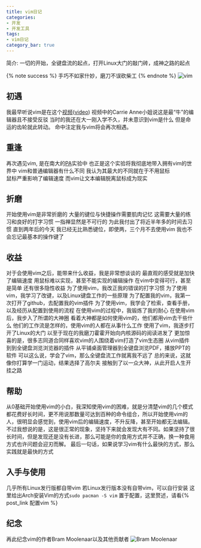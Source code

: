 ```yaml
---
title: vim日记
categories:
- 开发
- 开发工具
tags:
- vim日记
category_bar: true
---
```

简介: 一切的开始，全键盘流的起点，打开Linux大门的敲门砖，成神之路的起点
<!-- more -->
{% note success %}
手巧不如家什妙，磨刀不误砍柴工
{% endnote %}
![vim](/images/commemorate/vim.png)
## 初遇
我最早听说vim是在这个[视频](https://www.bilibili.com/video/BV1EW411u7th/?spm_id_from=333.999.0.0&vd_source=8836eda798f42e634172036484104534)([video](https://www.youtube.com/watch?v=tpIctyqH29Q&list=PL8dPuuaLjXtNlUrzyH5r6jN9ulIgZBpdo))
视频中的Carrie Anne小姐说这是最“牛”的编辑器且不接受反驳
当时的我还在大一刚入学不久，并未意识到vim是什么
但是命运的齿轮就此转动。
命中注定我与vim将会再次相遇。
## 重逢
再次遇见vim, 是在南大的[PA](https://github.com/NJU-ProjectN/ics-pa)实验中
也正是这个实验将我彻底地带入拥有vim的世界中
vim和普通编辑器有什么不同
我认为其最大的不同就在于不用鼠标  
鼠标严重影响了编辑速度
而vim让文本编辑脱离鼠标成为现实
## 折磨
开始使用vim是非常折磨的
大量的键位与快捷操作需要肌肉记忆
这需要大量的练习和良好的打字习惯
一指禅显然是不可行的
为此我付出了将近半年多的时间去习惯
直到两年后的今天
我已经无比熟悉键位，即使两，三个月不去使用vim
我也不会忘记最基本的操作键了
## 收益
对于会使用vim之后，能带来什么收益，我是非常想谈谈的
最直观的感受就是加快了编辑速度
用鼠标难以实现，甚至不能实现的编辑操作
在vim中变得可行，甚至是简单
还有很多隐性收益
为了使用vim，我改正我的错误的打字习惯
为了使用vim，我学习了改键，以及Linux键盘工作的一些原理
为了配置我的vim，我第一次打开了github，去配置我的vim插件
为了使用vim，我学会了检索，查看手册，以及经历从配置到使用的流程
在使用vim的过程中，我锻炼了我的耐心
在使用vim后，我步入了所谓的大神圈
看着大神都是如何使用vim的，他们都用vim去干些什么
他们的工作流是怎样的，使用vim的人都在从事什么工作
使用了vim，我逐步打开了Linux的大门
以至于现在的我磨刀霍霍开始向内核源码的阅读进发了
更加惊喜的是，很多志同道合同样喜欢vim的人围绕着vim打造了vim生态圈
从vim插件到到全键盘浏览浏览器的插件
从平铺桌面管理器到全键盘浏览PDF，播放PPT的软件
可以这么说，学会了vim，那么全键盘流工作就离我不远了
总的来说，这就像你打算学一门运动，结果选择了高尔夫
接触到了以一众大神，从此开启人生开挂之路
## 帮助
从0基础开始使用vim的小白，我深知使用vim的困难，就是分清楚vim的几个模式都花费好长时间，更不用说那数量可达到百种的命令组合，所以开始使用vim的人，很明显会感觉到，使用vim后的编辑速度，不升反降，甚至开始都无法编辑。
不过我想说的是，这是很正常的现象，坚持下来就会发现大有不同。如果坚持了很长时间，但是发现还是没有长进，那么可能是你的食用方式并不正确，换一种食用方式也许问题会迎刃而解。
最后一句话，如果说学习vim有什么最快的方式，那么实践就是最快的方式
## 入手与使用
几乎所有Linux发行版都自带vim
若Linux发行版本没有自带vim，可以自行安装
这里给出Arch安装Vim的方式`sudo pacman -S vim`
置于配置，这里赘述，请看{% post_link 配置vim %}
## 纪念
再此纪念vim的作者Bram Moolenaar以及其他贡献者
![Bram Moolenaar](/images/commemorate/Bram_Moolenaar.jpg)

